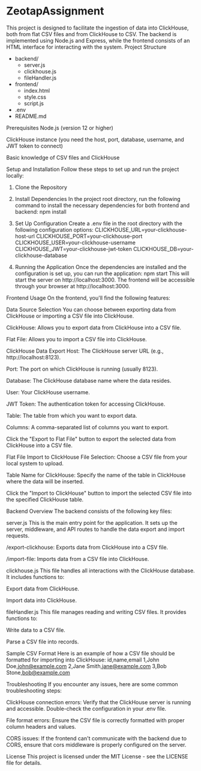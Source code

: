 # ZeotapAssignment
This project is designed to facilitate the ingestion of data into ClickHouse, both from flat CSV files and from ClickHouse to CSV. The backend is implemented using Node.js and Express, while the frontend consists of an HTML interface for interacting with the system.
Project Structure
- backend/
  - server.js
  - clickhouse.js
  - fileHandler.js
- frontend/
  - index.html
  - style.css
  - script.js
- .env
- README.md
  
Prerequisites
Node.js (version 12 or higher)

ClickHouse instance (you need the host, port, database, username, and JWT token to connect)

Basic knowledge of CSV files and ClickHouse

Setup and Installation
Follow these steps to set up and run the project locally:

1. Clone the Repository
2. Install Dependencies
In the project root directory, run the following command to install the necessary dependencies for both frontend and backend:
npm install

3. Set Up Configuration
Create a .env file in the root directory with the following configuration options:
CLICKHOUSE_URL=your-clickhouse-host-url
CLICKHOUSE_PORT=your-clickhouse-port
CLICKHOUSE_USER=your-clickhouse-username
CLICKHOUSE_JWT=your-clickhouse-jwt-token
CLICKHOUSE_DB=your-clickhouse-database

4. Running the Application
Once the dependencies are installed and the configuration is set up, you can run the application:
npm start
This will start the server on http://localhost:3000. The frontend will be accessible through your browser at http://localhost:3000.

Frontend Usage
On the frontend, you'll find the following features:

Data Source Selection
You can choose between exporting data from ClickHouse or importing a CSV file into ClickHouse.

ClickHouse: Allows you to export data from ClickHouse into a CSV file.

Flat File: Allows you to import a CSV file into ClickHouse.

ClickHouse Data Export
Host: The ClickHouse server URL (e.g., http://localhost:8123).

Port: The port on which ClickHouse is running (usually 8123).

Database: The ClickHouse database name where the data resides.

User: Your ClickHouse username.

JWT Token: The authentication token for accessing ClickHouse.

Table: The table from which you want to export data.

Columns: A comma-separated list of columns you want to export.

Click the "Export to Flat File" button to export the selected data from ClickHouse into a CSV file.

Flat File Import to ClickHouse
File Selection: Choose a CSV file from your local system to upload.

Table Name for ClickHouse: Specify the name of the table in ClickHouse where the data will be inserted.

Click the "Import to ClickHouse" button to import the selected CSV file into the specified ClickHouse table.

Backend Overview
The backend consists of the following key files:

server.js
This is the main entry point for the application. It sets up the server, middleware, and API routes to handle the data export and import requests.

/export-clickhouse: Exports data from ClickHouse into a CSV file.

/import-file: Imports data from a CSV file into ClickHouse.

clickhouse.js
This file handles all interactions with the ClickHouse database. It includes functions to:

Export data from ClickHouse.

Import data into ClickHouse.

fileHandler.js
This file manages reading and writing CSV files. It provides functions to:

Write data to a CSV file.

Parse a CSV file into records.

Sample CSV Format
Here is an example of how a CSV file should be formatted for importing into ClickHouse:
id,name,email
1,John Doe,john@example.com
2,Jane Smith,jane@example.com
3,Bob Stone,bob@example.com

Troubleshooting
If you encounter any issues, here are some common troubleshooting steps:

ClickHouse connection errors: Verify that the ClickHouse server is running and accessible. Double-check the configuration in your .env file.

File format errors: Ensure the CSV file is correctly formatted with proper column headers and values.

CORS issues: If the frontend can't communicate with the backend due to CORS, ensure that cors middleware is properly configured on the server.

License
This project is licensed under the MIT License - see the LICENSE file for details.
